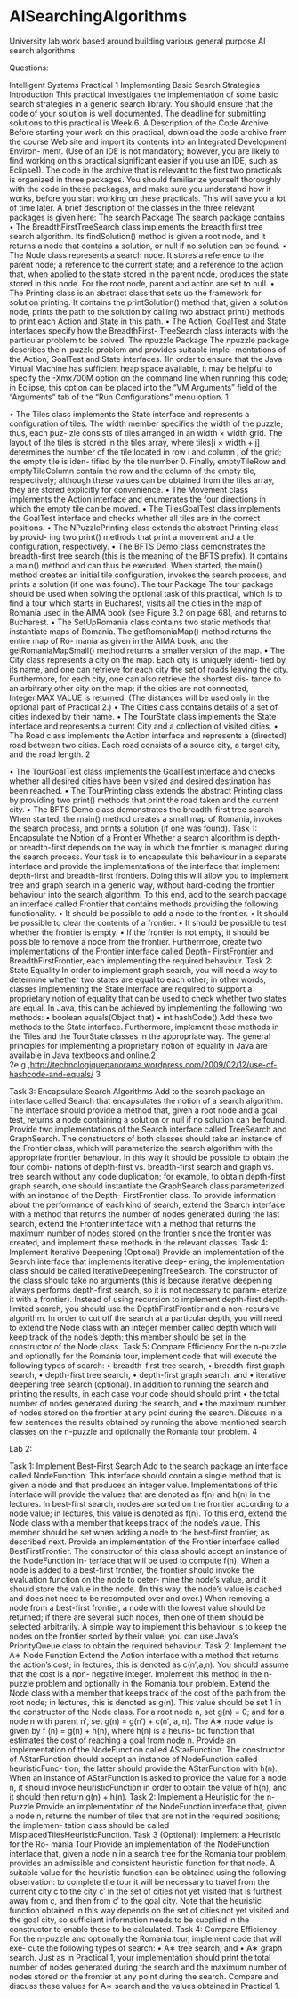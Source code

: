 # AISearchingAlgorithms
University lab work based around building various general purpose AI search algorithms

Questions:

Intelligent Systems Practical 1 Implementing Basic Search Strategies
Introduction
This practical investigates the implementation of some basic search strategies in a generic search library. You should ensure that the code of your solution is well documented. The deadline for submitting solutions to this practical is Week 6.
A Description of the Code Archive
Before starting your work on this practical, download the code archive from the course Web site and import its contents into an Integrated Development Environ- ment. (Use of an IDE is not mandatory; however, you are likely to find working on this practical significant easier if you use an IDE, such as Eclipse1).
The code in the archive that is relevant to the first two practicals is organized in three packages. You should familiarize yourself thoroughly with the code in these packages, and make sure you understand how it works, before you start working on these practicals. This will save you a lot of time later. A brief description of the classes in the three relevant packages is given here:
The search Package The search package contains
• The BreadthFirstTreeSearch class implements the breadth first tree search algorithm. Its findSolution() method is given a root node, and it returns a node that contains a solution, or null if no solution can be found.
• The Node class represents a search node. It stores a reference to the parent node; a reference to the current state; and a reference to the action that, when applied to the state stored in the parent node, produces the state stored in this node. For the root node, parent and action are set to null.
• The Printing class is an abstract class that sets up the framework for solution printing. It contains the printSolution() method that, given a solution node, prints the path to the solution by calling two abstract print() methods to print each Action and State in this path.
• The Action, GoalTest and State interfaces specify how the BreadthFirst- TreeSearch class interacts with the particular problem to be solved.
The npuzzle Package
The npuzzle package describes the n-puzzle problem and provides suitable imple-
mentations of the Action, GoalTest and State interfaces.
1In order to ensure that the Java Virtual Machine has sufficient heap space available, it may be helpful to specify the -Xmx700M option on the command line when running this code; in Eclipse, this option can be placed into the “VM Arguments” field of the “Arguments” tab of the “Run Configurations” menu option.
 1

• The Tiles class implements the State interface and represents a configuration of tiles. The width member specifies the width of the puzzle; thus, each puz- zle consists of tiles arranged in an width × width grid. The layout of the tiles is stored in the tiles array, where tiles[i × width + j] determines the number of the tile located in row i and column j of the grid; the empty tile is iden- tified by the tile number 0. Finally, emptyTileRow and emptyTileColumn contain the row and the column of the empty tile, respectively; although these values can be obtained from the tiles array, they are stored explicitly for convenience.
• The Movement class implements the Action interface and enumerates the four directions in which the empty tile can be moved.
• The TilesGoalTest class implements the GoalTest interface and checks whether all tiles are in the correct positions.
• The NPuzzlePrinting class extends the abstract Printing class by provid- ing two print() methods that print a movement and a tile configuration, respectively.
• The BFTS Demo class demonstrates the breadth-first tree search (this is the meaning of the BFTS prefix). It contains a main() method and can thus be executed. When started, the main() method creates an initial tile configuration, invokes the search process, and prints a solution (if one was found).
The tour Package
The tour package should be used when solving the optional task of this practical, which is to find a tour which starts in Bucharest, visits all the cities in the map of Romania used in the AIMA book (see Figure 3.2 on page 68), and returns to Bucharest.
• The SetUpRomania class contains two static methods that instantiate maps of Romania. The getRomaniaMap() method returns the entire map of Ro- mania as given in the AIMA book, and the getRomaniaMapSmall() method returns a smaller version of the map.
• The City class represents a city on the map. Each city is uniquely identi- fied by its name, and one can retrieve for each city the set of roads leaving the city. Furthermore, for each city, one can also retrieve the shortest dis- tance to an arbitrary other city on the map; if the cities are not connected, Integer.MAX VALUE is returned. (The distances will be used only in the optional part of Practical 2.)
• The Cities class contains details of a set of cities indexed by their name.
• The TourState class implements the State interface and represents a current
City and a collection of visited cities.
• The Road class implements the Action interface and represents a (directed) road between two cities. Each road consists of a source city, a target city, and the road length.
2

• The TourGoalTest class implements the GoalTest interface and checks whether all desired cities have been visited and desired destination has been reached.
• The TourPrinting class extends the abstract Printing class by providing two print() methods that print the road taken and the current city.
• The BFTS Demo class demonstrates the breadth-first tree search When started, the main() method creates a small map of Romania, invokes the search process, and prints a solution (if one was found).
Task 1: Encapsulate the Notion of a Frontier
Whether a search algorithm is depth- or breadth-first depends on the way in which the frontier is managed during the search process. Your task is to encapsulate this behaviour in a separate interface and provide the implementations of the interface that implement depth-first and breadth-first frontiers. Doing this will allow you to implement tree and graph search in a generic way, without hard-coding the frontier behaviour into the search algorithm.
To this end, add to the search package an interface called Frontier that contains methods providing the following functionality.
• It should be possible to add a node to the frontier.
• It should be possible to clear the contents of a frontier.
• It should be possible to test whether the frontier is empty.
• If the frontier is not empty, it should be possible to remove a node from the frontier.
Furthermore, create two implementations of the Frontier interface called Depth- FirstFrontier and BreadthFirstFrontier, each implementing the required behaviour.
Task 2: State Equality
In order to implement graph search, you will need a way to determine whether two states are equal to each other; in other words, classes implementing the State interface are required to support a proprietary notion of equality that can be used to check whether two states are equal. In Java, this can be achieved by implementing the following two methods:
• boolean equals(Object that)
• int hashCode()
Add these two methods to the State interface. Furthermore, implement these methods in the Tiles and the TourState classes in the appropriate way.
The general principles for implementing a proprietary notion of equality in Java are available in Java textbooks and online.2
2e.g.,http://technologiquepanorama.wordpress.com/2009/02/12/use-of-hashcode-and-equals/
 3

Task 3: Encapsulate Search Algorithms
Add to the search package an interface called Search that encapsulates the notion of a search algorithm. The interface should provide a method that, given a root node and a goal test, returns a node containing a solution or null if no solution can be found.
Provide two implementations of the Search interface called TreeSearch and GraphSearch. The constructors of both classes should take an instance of the Frontier class, which will parameterize the search algorithm with the appropriate frontier behaviour. In this way it should be possible to obtain the four combi- nations of depth-first vs. breadth-first search and graph vs. tree search without any code duplication; for example, to obtain depth-first graph search, one should instantiate the GraphSearch class parameterized with an instance of the Depth- FirstFrontier class.
To provide information about the performance of each kind of search, extend the Search interface with a method that returns the number of nodes generated during the last search, extend the Frontier interface with a method that returns the maximum number of nodes stored on the frontier since the frontier was created, and implement these methods in the relevant classes.
Task 4: Implement Iterative Deepening (Optional)
Provide an implementation of the Search interface that implements iterative deep- ening; the implementation class should be called IterativeDeepeningTreeSearch. The constructor of the class should take no arguments (this is because iterative deepening always performs depth-first search, so it is not necessary to param- eterize it with a frontier). Instead of using recursion to implement depth-first depth-limited search, you should use the DepthFirstFrontier and a non-recursive algorithm. In order to cut off the search at a particular depth, you will need to extend the Node class with an integer member called depth which will keep track of the node’s depth; this member should be set in the constructor of the Node class.
Task 5: Compare Efficiency
For the n-puzzle and optionally for the Romania tour, implement code that will execute the following types of search:
• breadth-first tree search,
• breadth-first graph search,
• depth-first tree search,
• depth-first graph search, and
• iterative deepening tree search (optional).
In addition to running the search and printing the results, in each case your code should should print
• the total number of nodes generated during the search, and
• the maximum number of nodes stored on the frontier at any point during
the search.
Discuss in a few sentences the results obtained by running the above mentioned
search classes on the n-puzzle and optionally the Romania tour problem. 4



Lab 2:

Task 1: Implement Best-First Search
Add to the search package an interface called NodeFunction. This interface should contain a single method that is given a node and that produces an integer value. Implementations of this interface will provide the values that are denoted as f(n) and h(n) in the lectures.
In best-first search, nodes are sorted on the frontier according to a node value; in lectures, this value is denoted as f(n). To this end, extend the Node class with a member that keeps track of the node’s value. This member should be set when adding a node to the best-first frontier, as described next.
Provide an implementation of the Frontier interface called BestFirstFrontier. The constructor of this class should accept an instance of the NodeFunction in- terface that will be used to compute f(n). When a node is added to a best-first frontier, the frontier should invoke the evaluation function on the node to deter- mine the node’s value, and it should store the value in the node. (In this way, the node’s value is cached and does not need to be recomputed over and over.) When removing a node from a best-first frontier, a node with the lowest value should be returned; if there are several such nodes, then one of them should be selected arbitrarily. A simple way to implement this behaviour is to keep the nodes on the frontier sorted by their value; you can use Java’s PriorityQueue class to obtain the required behaviour.
Task 2: Implement the A∗ Node Function
Extend the Action interface with a method that returns the action’s cost; in lectures, this is denoted as c(n′,a,n). You should assume that the cost is a non- negative integer. Implement this method in the n-puzzle problem and optionally in the Romania tour problem.
Extend the Node class with a member that keeps track of the cost of the path from the root node; in lectures, this is denoted as g(n). This value should be set
1
in the constructor of the Node class. For a root node n, set g(n) = 0; and for a node n with parent n′, set g(n) = g(n′) + c(n′, a, n).
The A∗ node value is given by f (n) = g(n) + h(n), where h(n) is a heuris- tic function that estimates the cost of reaching a goal from node n. Provide an implementation of the NodeFunction called AStarFunction. The constructor of AStarFunction should accept an instance of NodeFunction called heuristicFunc- tion; the latter should provide the AStarFunction with h(n). When an instance of AStarFunction is asked to provide the value for a node n, it should invoke heuristicFunction in order to obtain the value of h(n), and it should then return g(n) + h(n).
Task 2: Implement a Heuristic for the n-Puzzle
Provide an implementation of the NodeFunction interface that, given a node n, returns the number of tiles that are not in the required positions; the implemen- tation class should be called MisplacedTilesHeuristicFunction.
Task 3 (Optional): Implement a Heuristic for the Ro- mania Tour
Provide an implementation of the NodeFunction interface that, given a node n in a search tree for the Romania tour problem, provides an admissible and consistent heuristic function for that node.
A suitable value for the heuristic function can be obtained using the following observation: to complete the tour it will be necessary to travel from the current city c to the city c′ in the set of cities not yet visited that is furthest away from c, and then from c′ to the goal city. Note that the heuristic function obtained in this way depends on the set of cities not yet visited and the goal city, so sufficient information needs to be supplied in the constructor to enable these to be calculated.
Task 4: Compare Efficiency
For the n-puzzle and optionally the Romania tour, implement code that will exe- cute the following types of search:
• A∗ tree search, and • A∗ graph search.
Just as in Practical 1, your implementation should print the total number of nodes generated during the search and the maximum number of nodes stored on the frontier at any point during the search. Compare and discuss these values for A∗ search and the values obtained in Practical 1.

